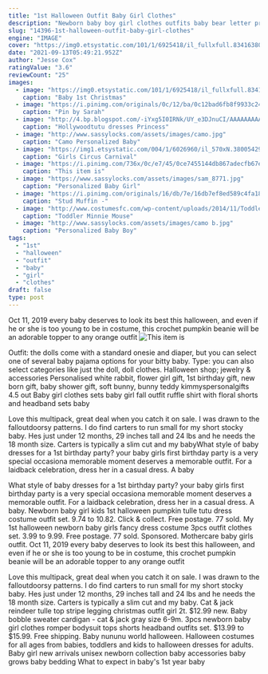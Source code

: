 ```yaml
---
title: "1st Halloween Outfit Baby Girl Clothes"
description: "Newborn baby boy girl clothes outfits baby bear letter print romper long pants hat 3pcs fall winter set.  Christmas newborn baby boy outfit my 1st christmas romper jumpsuit stripe pants hat 3pc xmas clothes set. $9.99 $ 9. 99. Halloween baby boy outfit nightmare bedtime pants set and skull clothes"
slug: "14396-1st-halloween-outfit-baby-girl-clothes"
engine: "IMAGE"
cover: "https://img0.etsystatic.com/101/1/6925418/il_fullxfull.834163806_mdok.jpg"
date: "2021-09-13T05:49:21.952Z"
author: "Jesse Cox"
ratingValue: "3.6"
reviewCount: "25"
images:
  - image: "https://img0.etsystatic.com/101/1/6925418/il_fullxfull.834163806_mdok.jpg"
    caption: "Baby 1st Christmas"
  - image: "https://i.pinimg.com/originals/0c/12/ba/0c12bad6fb8f9933c249f984665ac5aa.jpg"
    caption: "Pin by Sarah"
  - image: "http://4.bp.blogspot.com/-iYxg5I0IRNk/UY_e3DJnuCI/AAAAAAAAAUg/n2hzzurXDgs/s1600/DSC03737.JPG"
    caption: "Hollywoodtutu dresses Princess"
  - image: "http://www.sassylocks.com/assets/images/camo.jpg"
    caption: "Camo Personalized Baby"
  - image: "https://img1.etsystatic.com/004/1/6026960/il_570xN.380054295_qff5.jpg"
    caption: "Girls Circus Carnival"
  - image: "https://i.pinimg.com/736x/0c/e7/45/0ce7455144db867adecfb67eba432c44--tutu-dresses-tutus.jpg"
    caption: "This item is"
  - image: "https://www.sassylocks.com/assets/images/sam_8771.jpg"
    caption: "Personalized Baby Girl"
  - image: "https://i.pinimg.com/originals/16/db/7e/16db7ef8ed589c4fa182aed555dc0855.jpg"
    caption: "Stud Muffin -"
  - image: "http://www.costumesfc.com/wp-content/uploads/2014/11/Toddler-Minnie-Mouse-Costumes.jpg"
    caption: "Toddler Minnie Mouse"
  - image: "http://www.sassylocks.com/assets/images/camo b.jpg"
    caption: "Personalized Baby Boy"
tags:
  - "1st"
  - "halloween"
  - "outfit"
  - "baby"
  - "girl"
  - "clothes"
draft: false
type: post
---
```


Oct 11, 2019 every baby deserves to look its best this halloween, and even if he or she is too young to be in costume, this crochet pumpkin beanie will be an adorable topper to any orange outfit
![This item is](https://i.pinimg.com/736x/0c/e7/45/0ce7455144db867adecfb67eba432c44--tutu-dresses-tutus.jpg "This item is")

Outfit: the dolls come with a standard onesie and diaper, but you can select one of several baby pajama options for your bitty baby. Type: you can also select categories like just the doll, doll clothes. Halloween shop; jewelry &amp; accessories  Personalised white rabbit, flower girl gift, 1st birthday gift, new born gift, baby shower gift, soft bunny, bunny teddy kimmyspersonalgifts 4.5 out Baby girl clothes sets baby girl fall outfit ruffle shirt with floral shorts and headband sets baby
<!--inArticleAds-->

<!--galleryOne-->

Love this multipack, great deal when you catch it on sale. I was drawn to the falloutdoorsy patterns. I do find carters to run small for my short stocky baby. Hes just under 12 months, 29 inches tall and 24 lbs and he needs the 18 month size. Carters is typically a slim cut and my babyWhat style of baby dresses for a 1st birthday party? your baby girls first birthday party is a very special occasiona memorable moment deserves a memorable outfit. For a laidback celebration, dress her in a casual dress. A baby
<!--inArticleAds-->

<!--galleryTwo-->

What style of baby dresses for a 1st birthday party? your baby girls first birthday party is a very special occasiona memorable moment deserves a memorable outfit. For a laidback celebration, dress her in a casual dress. A baby. Newborn baby girl kids 1st halloween pumpkin tulle tutu dress costume outfit set. 9.74 to 10.82. Click & collect. Free postage. 77 sold.  My 1st halloween newborn baby girls fancy dress costume 3pcs outfit clothes set. 3.99 to 9.99. Free postage. 77 sold. Sponsored. Mothercare baby girls outfit. Oct 11, 2019 every baby deserves to look its best this halloween, and even if he or she is too young to be in costume, this crochet pumpkin beanie will be an adorable topper to any orange outfit
<!--galleryThree-->

Love this multipack, great deal when you catch it on sale. I was drawn to the falloutdoorsy patterns. I do find carters to run small for my short stocky baby. Hes just under 12 months, 29 inches tall and 24 lbs and he needs the 18 month size. Carters is typically a slim cut and my baby. Cat & jack reindeer tulle top stripe legging christmas outfit girl 2t. $12.99 new. Baby bobble sweater cardigan - cat & jack gray size 6-9m.  3pcs newborn baby girl clothes romper bodysuit tops shorts headband outfits set. $13.99 to $15.99. Free shipping. Baby nununu world halloween. Halloween costumes for all ages from babies, toddlers and kids to halloween dresses for adults.  Baby girl new arrivals unisex newborn collection baby accessories baby grows baby bedding What to expect in baby's 1st year baby